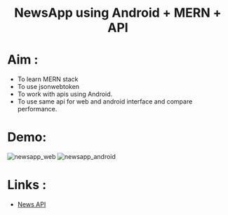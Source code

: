 
<h1 align="center">NewsApp using Android + MERN + API</h1>

# Aim :
  * To learn MERN stack
  * To use jsonwebtoken
  * To work with apis using Android.
  * To use same api for web and android interface and compare performance.
  
 

  
  
 # Demo:
  ![newsapp_web](https://user-images.githubusercontent.com/51147262/78800618-47577700-79d9-11ea-9d2e-f1c6a0a6d5e0.gif)
  ![newsapp_android](https://user-images.githubusercontent.com/51147262/78800585-3c9ce200-79d9-11ea-9cbd-3d505367fc78.gif)


# Links :
  * [News API](https://newsapi.org/docs/get-started)  
